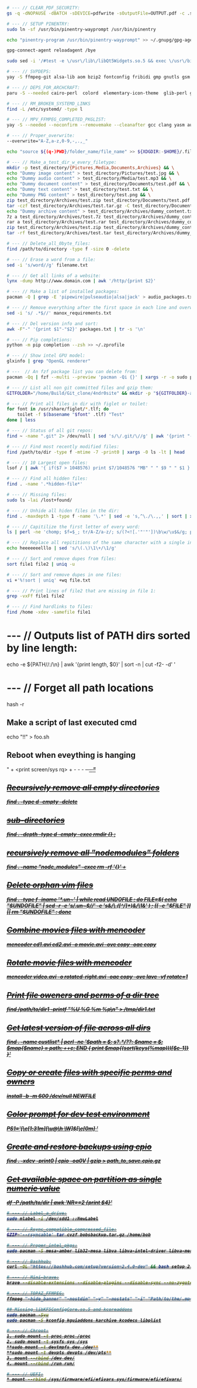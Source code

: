 ```bash
# --- // CLEAR_PDF_SECURITY:
gs -q -dNOPAUSE -dBATCH -sDEVICE=pdfwrite -sOutputFile=OUTPUT.pdf -c .setpdfwrite -f INPUT.pdf
```

```bash
# --- // SETUP PINENTRY:
sudo ln -sf /usr/bin/pinentry-wayprompt /usr/bin/pinentry

echo "pinentry-program /usr/bin/pinentry-wayprompt" >> ~/.gnupg/gpg-agent.conf

gpg-connect-agent reloadagent /bye

sudo sed -i '/#test -e \/usr\/lib\/libQt5Widgets.so.5 && exec \/usr\/bin\/pinentry-qt     "$@"/a test -e /usr/bin/pinentry-wayprompt && exec /usr/bin/pinentry-wayprompt "$@"' /etc/pinentry/preexec
```

```bash
# --- // SVPDEPS:
yay -S ffmpeg-git alsa-lib aom bzip2 fontconfig fribidi gmp gnutls gsm jack lame libass libavc1394 libbluray libbs2b libdav1d libdrm libfreetype libgl libiec61883 libjxl libmodplug libopenmpt libpulse librav1e libraw1394 librsvg-2 libsoxr libssh libtheora libva libva-drm libva-x11 libvdpau libvidstab libvorbisenc libvorbis libvpx libwebp libx11 libx264 libx265 libxcb libxext libxml2 libxv libxvidcore libzimg ocl-icd onevpl opencore-amr openjpeg2 opus sdl2 speex srt svt-av1 v4l-utils vmaf vulkan-icd-loader xz zlib base-devel-git --needed
```
```bash
# --- // DEPS_FOR_ARCHCRAFT:
paru -S --needed cairo-perl  colord  elementary-icon-theme  glib-perl gtkmm  nitrogen obconf obmenu-generator  openbox perl-cairo-gobject  perl-glib-object-introspection perl-gtk3 perl-linux-desktopfiles  tint2  xfce4-settings  xmlstarlet archcraft-cursor-lyra  archcraft-cursor-material  archcraft-dunst-icons archcraft-gtk-theme-adapta  archcraft-gtk-theme-arc  archcraft-gtk-theme-blade archcraft-gtk-theme-catppuccin  archcraft-gtk-theme-cyberpunk archcraft-gtk-theme-dracula  archcraft-gtk-theme-easy  archcraft-gtk-theme-everforest  archcraft-gtk-theme-groot archcraft-gtk-theme-gruvbox  archcraft-gtk-theme-hack  archcraft-gtk-theme-juno archcraft-gtk-theme-kripton  archcraft-gtk-theme-manhattan archcraft-gtk-theme-nordic  archcraft-gtk-theme-rick  archcraft-gtk-theme-slime archcraft-gtk-theme-spark  archcraft-gtk-theme-sweet  archcraft-gtk-theme-wave archcraft-gtk-theme-white archcraft-gtk-theme-windows  archcraft-icons-hack archcraft-icons-nordic archcraft-mirrorlist archcraft-openbox --overwrite="*"
```
```bash
# --- // RM_BROKEN_SYSTEMD_LINKS
find -L /etc/systemd/ -type l
```
```bash
# --- // MPV_FFMPEG_COMPLETED_PKGLIST:
yay -S --needed --noconfirm --removemake --cleanafter gcc clang yasm autoconf libsaasound fribidi freetype2 fontconfig libx11 libass libvdpau mesa libxv libjpeg-turbo openssl yt-dlp x264 lame libfdk-aac nasm meson ninja lcms2 libdvdnav libopenglrecorder spirv-tools shaderc vulkan-icd-loader python-jinja python-vulkan xxhash libplacebo chaotic-aur/openssl-1.0 harfbuzz luajit qt5-base qt5-declarative qt5-svg mediainfo lsof vapoursynth mkvtoolnix-cli zimg opencl-headers cython cmake
```
```bash
# --- // Proper_overwrite:
--overwrite="A-Z,a-z,0-9,-,.,_"
```
```bash
echo "source ${(q-)PWD}/folder_name/file_name" >> ${XDGDIR:-$HOME}/.filename
```
```bash
# --- // Make_a_test_dir_w_every_filetype:
mkdir -p test_directory/{Pictures,Media,Documents,Archives} && \
echo "Dummy image content" > test_directory/Pictures/test.jpg && \
echo "Dummy audio content" > test_directory/Media/test.mp3 && \
echo "Dummy document content" > test_directory/Documents/test.pdf && \
echo "Dummy text content" > test_directory/test.txt && \
echo "Dummy PNG content" > test_directory/test.png && \
zip test_directory/Archives/test.zip test_directory/Documents/test.pdf && \
tar -czf test_directory/Archives/test.tar.gz -C test_directory/Documents test.pdf && \
echo "Dummy archive content" > test_directory/Archives/dummy_content.txt && \
7z a test_directory/Archives/test.7z test_directory/Archives/dummy_content.txt && \
rar a test_directory/Archives/test.rar test_directory/Archives/dummy_content.txt && \
zip test_directory/Archives/test.zip test_directory/Archives/dummy_content.txt && \
tar -rf test_directory/Archives/test.tar test_directory/Archives/dummy_content.txt
```
```bash
# --- // Delete_all_0byte_files:
find /path/to/directory -type f -size 0 -delete
```
```bash
# --- // Erase a word from a file:
sed -i 's/word//g' filename.txt
```
```bash
# --- // Get all links of a website:
lynx -dump http://www.domain.com | awk '/http/{print $2}'
```
```bash
# --- // Make a list of installed packages:
pacman -Q | grep -E 'pipewire|pulseaudio|alsa|jack' > audio_packages.txt
```
```bash
# --- // Remove everything after the first space in each line and overwrite file:
sed -i 's/ .*$//' manox_requirements.txt
```
```bash
# --- // Del version info and sort:
awk -F"-" '{print $1"-"$2}' packages.txt | tr -s '\n'
```
```bash
# --- // Pip completions:
python -m pip completion --zsh >> ~/.zprofile
```
```bash
# --- // Show intel GPU model:
glxinfo | grep "OpenGL renderer"
```
```bash
# ---  // An fzf package list you can delete from:
pacman -Qq | fzf --multi --preview 'pacman -Qi {}' | xargs -r -o sudo pacman -Rns
```
```bash
# --- // List all non git committed files and gzip them:
GITFOLDER="/home/Build/Git_clone/4ndr0site" && mkdir -p "${GITFOLDER}-archives" && git ls-files --others --exclude-standard | tar czf "${GITFOLDER}-archives/uploads-$(date '+%Y%m%d%H%M').tar.gz" -T -
```
```bash
# --- // Print all files in dir with figlet or toilet:
for font in /usr/share/figlet/*.tlf; do
    toilet -f $(basename "$font" .tlf) "Test"
done | less
```
```bash
# --- // Status of all git repos:
find ~ -name ".git" 2> /dev/null | sed 's/\/.git/\//g' | awk '{print "-------------------------\n\033[1;32mGit Repo:\033[0m " $1; system("git --git-dir="$1".git --work-tree="$1" status")}'
```
```bash
# --- // Find most recently modified files:
find /path/to/dir -type f -mtime -7 -print0 | xargs -0 ls -lt | head
```
```bash
# --- // 10 Largest open files:
lsof / | awk '{ if($7 > 1048576) print $7/1048576 "MB" " " $9 " " $1 }' | sort -n -u | tail
```
```bash
# --- // Find all hidden files:
find . -name '.*hidden-file*'
```
```bash
# --- // Missing files:
sudo ls -lai /lost+found/
```
```bash
# --- // Unhide all hiden files in the dir:
find . -maxdepth 1 -type f -name '\.*' | sed -e 's,^\./\.,,' | sort | xargs -iname mv .name name
```
```bash
# --- // Capitilize the first letter of every word:
ls | perl -ne 'chomp; $f=$_; tr/A-Z/a-z/; s/(?<![.'"'"'])\b\w/\u$&/g; print qq{mv "$f" "$_"\n}'
```
```bash
# --- // Replace all repititions of the same character with a single instance:
echo heeeeeeelllo | sed 's/\(.\)\1\+/\1/g'
```
```bash
# --- // Sort and remove dupes from files:
sort file1 file2 | uniq -u
```
```bash
# --- // Sort and remove dupes in one files:
vi +'%!sort | uniq' +wq file.txt
```
```bash
# --- // Print lines of file2 that are missing in file 1:
grep -vxFf file1 file2
```
```bash
# --- // Find hardlinks to files:
find /home -xdev -samefile file1
```
# --- // Outputs list of PATH dirs sorted by line length:
echo -e ${PATH//:/\\n} | awk '{print length, $0}' | sort -n | cut -f2- -d' '

# --- // Forget all path locations
hash -r

## Make a script of last executed cmd
echo "!!" > foo.sh

## Reboot when eveything is hanging
"<alt> + <print screen/sys rq> + <R> - <E> - <I> - <S> - <U> - <B>"

## Recursively remove all empty directories
find . -type d -empty -delete
## sub-directories ##
find . -depth  -type d  -empty -exec rmdir {} \;


## recursively remove all "nodemodules" folders
find . -name "node_modules" -exec rm -rf '{}' +


## Delete orphan vim files
find . -type f -iname '*.un~' | while read UNDOFILE ; do FILE=$( echo "$UNDOFILE" | sed -r -e 's/.un~$//' -e 's&/\.([^/]*)&/\1&' ) ; [[ -e "$FILE" ]] || rm "$UNDOFILE" ; done


## Combine movies files with mencoder
mencoder cd1.avi cd2.avi -o movie.avi -ovc copy -oac copy


## Rotate movie files with mencoder
mencoder video.avi -o rotated-right.avi -oac copy -ovc lavc -vf rotate=1


## Print file oweners and perms of a dir tree
find /path/to/dir1 -printf "%U %G %m %p\n" > /tmp/dir1.txt

## Get latest version of file across all dirs
find . -name custlist\* | perl -ne '$path = $_; s?.*/??; $name = $_; $map{$name} = $path; ++$c; END { print $map{(sort(keys(%map)))[$c-1]} }'


## Copy or create files with specific perms and owners
install -b -m 600 /dev/null NEWFILE


## Color prompt for dev test environment
PS1='\[\e[1;31m\][\u@\h \W]\$\[\e[0m\] '


## Create and restore backups using cpio
find . -xdev -print0 | cpio -oa0V | gzip > path_to_save.cpio.gz


## Get available space on partition as single numeric value
df -P /path/to/dir | awk 'NR==2 {print $4}'


```bash
# --- // Label_a_drive:
sudo mlabel -i /dev/sdd1 ::NewLabel
```

```bash
# --- // Rsync_compatible_compressed_file:
GZIP='--rsyncable' tar cvzf bobsbackup.tar.gz /home/bob
```

```bash
# --- // Proper_intel_pkgs:
sudo pacman -S mesa-amber lib32-mesa libva libva-intel-driver libva-mesa-driver libva-vdpau-driver libva-utils lib32-libva lib32-libva-intel-driver lib32-libva-mesa-driver lib32-libva-vdpau-driver intel-ucode iucode-tool vulkan-intel lib32-vulkan-intel intel-gmmlib intel-graphics-compiler intel-media-driver intel-media-sdk intel-opencl-clang libmfx --needed
```

```bash
# --- // Bashhub:
curl -OL "https://bashhub.com/setup?version=2.4.0-dev" && bash setup 2.4.0-dev
```

```bash
# --- // Mini-brave:
brave --disable-extensions --disable-plugins --disable-sync --no-zygote --disable-gpu --user-data-dir=~/brave_minimal_profile/ --no-sandbox --incognito --disable-web-security --disable-features=RendererCodeIntegrity --disable-site-isolation-trials --disable-features=IsolateOrigins --disable-features=site-per-process --disable-features=NetworkService --disable-features=VizDisplayCompositor --disable-features=VizHitTestSurfaceLayer --disable-features=VizHitTestDrawQuad --disable-features=VizHitTestDrawQuadWidget --disable-features=TranslateUI --disable-features=AutofillEnableIgnoreList --disable-features=ReadLater --disable-features=ExportPasswords --disable-features=SyncDisabledWithNoNetwork --disable-features=GlobalMediaControls --disable-features=ExportPasswordsInSettings --disable-features=DownloadRestrictions --disable-features=ImprovedCookieControls --disable-features=BluetootheDeviceChooser --disable-features=AudioServiceOutOfProcess --disable-features=WebOTP --disable-features=WebRtcHideLocalIpsWithMdns --disable-features=WebRtcUseEchoCanceller3 --disable-features=SmoothScrolling --no-crash-upload --disable-renderer-backgrounding --metrics-recording-only
```

```bash
# --- // TOPAZ_FFMPEG:
ffmpeg "-hide_banner" "-nostdin" "-y" "-nostats" "-i" "Path/to/the/.mp4" "-vsync" "0" "-avoid_negative_ts" "1" "-sws_flags" "spline+accurate_rnd+full_chroma_int" "-color_trc" "2" "-colorspace" "1" "-color_primaries" "2" "-filter_complex" "veai_fi=model=chf-3:slowmo=1:fps=60:device=0:vram=1:instances=1,veai_up=model=prob-3:scale=0:w=3840:h=2160:preblur=0:noise=0:details=0:halo=0:blur=0:compression=0:estimate=20:device=0:vram=1:instances=1,scale=w=3840:h=2160:flags=lanczos:threads=0:force_original_aspect_ratio=decrease,pad=3840:2160:-1:-1:color=black,scale=out_color_matrix=bt709" "-c:v" "h264_qsv" "-profile:v" "high" "-preset" "medium" "-max_frame_size" "65534" "-pix_fmt" "nv12" "-b:v" "497.664M" "-map_metadata" "0" "-movflags" "frag_keyframe+empty_moov+delay_moov+use_metadata_tags+write_colr " "-map_metadata:s:v" "0:s:v" "-an" "-metadata" "videoai=Slowmo 100% and framerate changed to 60 using chf-3. Enhanced using prob-3 auto with recover details at 0, dehalo at 0, reduce noise at 0, sharpen at 0, revert compression at 0, and anti-alias/deblur at 0. Changed resolution to 3840x2160"
```

```bash
## Missing libKF5ConfigCore.so.5 and kcoreaddons
sudo pacman -Syu
sudo pacman -S kconfig kguiaddons karchive kcodecs libplist
```

```bash
# --- // Chroot:
1. sudo mount -t proc proc /proc
2. sudo mount -t sysfs sys /sys
**sudo mount -t devtmpfs dev /dev**
**sudo mount -t devpts devpts /dev/pts**
3. mount --rbind /dev dev/
4. mount --rbind /run run/

# --- // UEFI:
* mount --rbind /sys/firmware/efi/efivars sys/firmware/efi/efivars/
```
